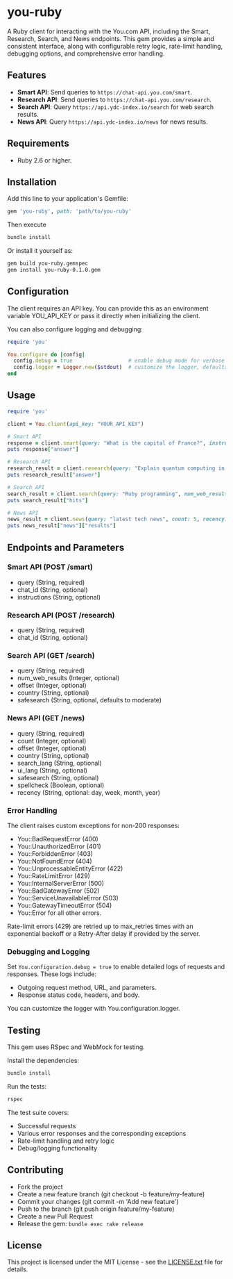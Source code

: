 # you-ruby

A Ruby client for interacting with the You.com API, including the Smart, Research, Search, and News endpoints. This gem provides a simple and consistent interface, along with configurable retry logic, rate-limit handling, debugging options, and comprehensive error handling.

## Features

- **Smart API**: Send queries to `https://chat-api.you.com/smart`.
- **Research API**: Send queries to `https://chat-api.you.com/research`.
- **Search API**: Query `https://api.ydc-index.io/search` for web search results.
- **News API**: Query `https://api.ydc-index.io/news` for news results.

## Requirements

- Ruby 2.6 or higher.

## Installation

Add this line to your application's Gemfile:

```ruby
gem 'you-ruby', path: 'path/to/you-ruby'
```

Then execute

```bash
bundle install
```

Or install it yourself as:

```bash
gem build you-ruby.gemspec
gem install you-ruby-0.1.0.gem
```

## Configuration

The client requires an API key. You can provide this as an environment variable YOU_API_KEY or pass it directly when initializing the client.

You can also configure logging and debugging:

```rb
require 'you'

You.configure do |config|
  config.debug = true                  # enable debug mode for verbose logging
  config.logger = Logger.new($stdout)  # customize the logger, defaults to $stdout with WARN level
end
```

## Usage

```rb
require 'you'

client = You.client(api_key: "YOUR_API_KEY")

# Smart API
response = client.smart(query: "What is the capital of France?", instructions: "Respond in bullet points.")
puts response["answer"]

# Research API
research_result = client.research(query: "Explain quantum computing in simple terms")
puts research_result["answer"]

# Search API
search_result = client.search(query: "Ruby programming", num_web_results: 5, safesearch: "moderate")
puts search_result["hits"]

# News API
news_result = client.news(query: "latest tech news", count: 5, recency: "day")
puts news_result["news"]["results"]
```

## Endpoints and Parameters

### Smart API (POST /smart)

- query (String, required)
- chat_id (String, optional)
- instructions (String, optional)

### Research API (POST /research)

- query (String, required)
- chat_id (String, optional)

### Search API (GET /search)

- query (String, required)
- num_web_results (Integer, optional)
- offset (Integer, optional)
- country (String, optional)
- safesearch (String, optional, defaults to moderate)

### News API (GET /news)

- query (String, required)
- count (Integer, optional)
- offset (Integer, optional)
- country (String, optional)
- search_lang (String, optional)
- ui_lang (String, optional)
- safesearch (String, optional)
- spellcheck (Boolean, optional)
- recency (String, optional: day, week, month, year)

### Error Handling

The client raises custom exceptions for non-200 responses:

- You::BadRequestError (400)
- You::UnauthorizedError (401)
- You::ForbiddenError (403)
- You::NotFoundError (404)
- You::UnprocessableEntityError (422)
- You::RateLimitError (429)
- You::InternalServerError (500)
- You::BadGatewayError (502)
- You::ServiceUnavailableError (503)
- You::GatewayTimeoutError (504)
- You::Error for all other errors.

Rate-limit errors (429) are retried up to max_retries times with an exponential backoff or a Retry-After delay if provided by the server.

### Debugging and Logging

Set `You.configuration.debug = true` to enable detailed logs of requests and responses. These logs include:

- Outgoing request method, URL, and parameters.
- Response status code, headers, and body.

You can customize the logger with You.configuration.logger.

## Testing

This gem uses RSpec and WebMock for testing.

Install the dependencies:

```bash
bundle install
```

Run the tests:

```bash
rspec
```

The test suite covers:

- Successful requests
- Various error responses and the corresponding exceptions
- Rate-limit handling and retry logic
- Debug/logging functionality

## Contributing

- Fork the project
- Create a new feature branch (git checkout -b feature/my-feature)
- Commit your changes (git commit -m 'Add new feature')
- Push to the branch (git push origin feature/my-feature)
- Create a new Pull Request
- Release the gem: `bundle exec rake release`

## License

This project is licensed under the MIT License - see the [LICENSE.txt](https://github.com/arkimedes-dev/ruby-you/blob/main/LICENSE.txt) file for details.
